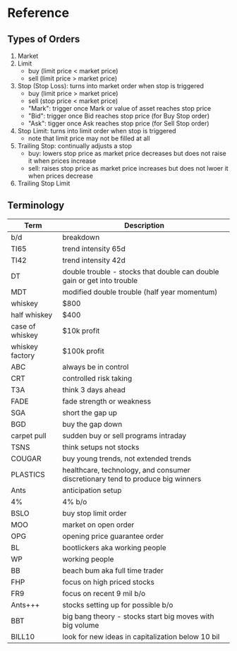 # Reference

## Types of Orders

1. Market
2. Limit
   - buy (limit price < market price)
   - sell (limit price > market price)
3. Stop (Stop Loss): turns into market order when stop is triggered
   - buy (limit price > market price)
   - sell (stop price < market price)
   - "Mark": trigger once Mark or value of asset reaches stop price
   - "Bid": trigger once Bid reaches stop price (for Buy Stop order)
   - "Ask": tigger once Ask reaches stop price (for Sell Stop order)
4. Stop Limit: turns into limit order when stop is triggered
   - note that limit price may not be filled at all
5. Trailing Stop: continually adjusts a stop
   - buy: lowers stop price as market price decreases but does not raise it when prices increase
   - sell: raises stop price as market price increases but does not lwoer it when prices decrease
6. Trailing Stop Limit

## Terminology

| Term            | Description                                                                    |
| --------------- | ------------------------------------------------------------------------------ |
| b/d             | breakdown                                                                      |
| TI65            | trend intensity 65d                                                            |
| TI42            | trend intensity 42d                                                            |
| DT              | double trouble - stocks that double can double gain or get into trouble        |
| MDT             | modified double trouble (half year momentum)                                   |
| whiskey         | $800                                                                           |
| half whiskey    | $400                                                                           |
| case of whiskey | $10k profit                                                                    |
| whiskey factory | $100k profit                                                                   |
| ABC             | always be in control                                                           |
| CRT             | controlled risk taking                                                         |
| T3A             | think 3 days ahead                                                             |
| FADE            | fade strength or weakness                                                      |
| SGA             | short the gap up                                                               |
| BGD             | buy the gap down                                                               |
| carpet pull     | sudden buy or sell programs intraday                                           |
| TSNS            | think setups not stocks                                                        |
| COUGAR          | buy young trends, not extended trends                                          |
| PLASTICS        | healthcare, technology, and consumer discretionary tend to produce big winners |
| Ants            | anticipation setup                                                             |
| 4%              | 4% b/o                                                                         |
| BSLO            | buy stop limit order                                                           |
| MOO             | market on open order                                                           |
| OPG             | opening price guarantee order                                                  |
| BL              | bootlickers aka working people                                                 |
| WP              | working people                                                                 |
| BB              | beach bum aka full time trader                                                 |
| FHP             | focus on high priced stocks                                                    |
| FR9             | focus on recent 9 mil b/o                                                      |
| Ants+++         | stocks setting up for possible b/o                                             |
| BBT             | big bang theory - stocks start big moves with big volume                       |
| BILL10          | look for new ideas in capitalization below 10 bil                              |
